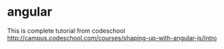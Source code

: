# angular
This is complete tutorial from codeschool 
http://campus.codeschool.com/courses/shaping-up-with-angular-js/intro
